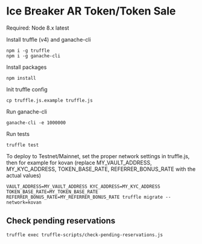 # Ice Breaker AR Token/Token Sale 

Required: Node 8.x latest

Install truffle (v4) and ganache-cli
```
npm i -g truffle
npm i -g ganache-cli
```

Install packages
```
npm install
```

Init truffle config
```
cp truffle.js.example truffle.js
```

Run ganache-cli
```
ganache-cli -e 1000000
```

Run tests
```
truffle test
```

To deploy to Testnet/Mainnet, set the proper network settings in truffle.js, then for example for kovan (replace MY_VAULT_ADDRESS, MY_KYC_ADDRESS, TOKEN_BASE_RATE, REFERRER_BONUS_RATE with the actual values)
```
VAULT_ADDRESS=MY_VAULT_ADDRESS KYC_ADDRESS=MY_KYC_ADDRESS TOKEN_BASE_RATE=MY_TOKEN_BASE_RATE REFERRER_BONUS_RATE=MY_REFERRER_BONUS_RATE truffle migrate --network=kovan
```

## Check pending reservations

```
truffle exec truffle-scripts/check-pending-reservations.js 
```